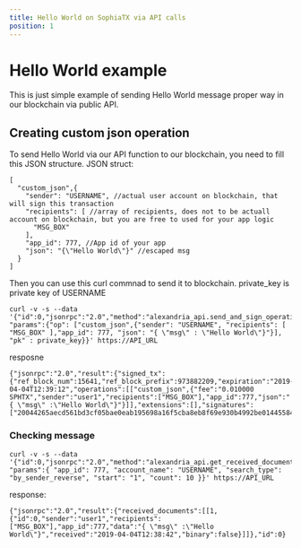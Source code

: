 ```yaml
---
title: Hello World on SophiaTX via API calls
position: 1
---
```


# Hello World example
This is just simple example of sending Hello World message proper way in our blockchain via public API.

## Creating custom json operation
To send Hello World via our API function to our blockchain, you need to fill this JSON structure.
JSON struct:
```
[
  "custom_json",{
    "sender": "USERNAME", //actual user account on blockchain, that will sign this transaction
    "recipients": [ //array of recipients, does not to be actuall account on blockchain, but you are free to used for your app logic
      "MSG_BOX" 
    ],
    "app_id": 777, //App id of your app
    "json": "{\"Hello World\"}" //escaped msg
  }
]
```
Then you can use this curl commnad to send it to blockchain.
private_key is private key of USERNAME
```
curl -v -s --data '{"id":0,"jsonrpc":"2.0","method":"alexandria_api.send_and_sign_operation", "params":{"op": ["custom_json",{"sender": "USERNAME", "recipients": [ "MSG_BOX" ],"app_id": 777, "json": "{ \"msg\" : \"Hello World\"}"}], "pk" : private_key}}' https://API_URL
```
resposne
```
{"jsonrpc":"2.0","result":{"signed_tx":{"ref_block_num":15641,"ref_block_prefix":973882209,"expiration":"2019-04-04T12:39:12","operations":[["custom_json",{"fee":"0.010000 SPHTX","sender":"user1","recipients":["MSG_BOX"],"app_id":777,"json":"{ \"msg\" :\"Hello World\"}"}]],"extensions":[],"signatures":["20044265aecd561bd3cf05bae0eab195698a16f5cba8eb8f69e930b4992be0144558437db2503fbbec748c29c8a667d44399e38d75e215138d1eb2ccd10c8f73f7"],"transaction_id":"418cf08ac9192aa309c31357d3caf0d3bc214362","block_num":81178,"transaction_num":0}},"id":0}
```

### Checking message
```
curl -v -s --data '{"id":0,"jsonrpc":"2.0","method":"alexandria_api.get_received_documents", "params":{ "app_id": 777, "account_name": "USERNAME", "search_type": "by_sender_reverse", "start": "1", "count": 10 }}' https://API_URL
```

response:
```
{"jsonrpc":"2.0","result":{"received_documents":[[1,{"id":0,"sender":"user1","recipients":["MSG_BOX"],"app_id":777,"data":"{ \"msg\" :\"Hello World\"}","received":"2019-04-04T12:38:42","binary":false}]]},"id":0}
```


